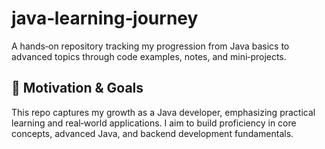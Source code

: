 # java‑learning‑journey

A hands‑on repository tracking my progression from Java basics to advanced topics through code examples, notes, and mini‑projects.

## 🎯 Motivation & Goals

This repo captures my growth as a Java developer, emphasizing practical learning and real‑world applications. I aim to build proficiency in core concepts, advanced Java, and backend development fundamentals.
